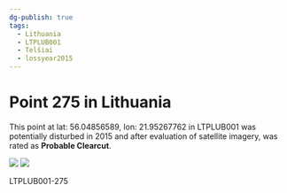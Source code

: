 ```yaml
---
dg-publish: true
tags:
  - Lithuania
  - LTPLUB001
  - Telšiai
  - lossyear2015
---
```


# Point 275 in Lithuania

This point at lat: 56.04856589, lon: 21.95267762 in LTPLUB001 was potentially disturbed in 2015 and after evaluation of satellite imagery, was rated as **Probable Clearcut**.

<div class='juxtapose' data-showcredits='false'>
<img src='https://baserow-backend-production20240528124524339000000001.s3.amazonaws.com/user_files/zMvKKTVlDwgv1Sa7ptIbcWiDz00ESZfJ_7a6c3003c0ce869f4d15a5745d57e2b75886b682a998532ab7b9c928de9f436a.png' data-label='September 2013' />
<img src='https://baserow-backend-production20240528124524339000000001.s3.amazonaws.com/user_files/gGlQEvrWCcfD8lk0XJurI0BEVZzGBXVb_a1680c4905ac8ef388a7bfe69b1331859c23e1d380f3e5d0c8e80a66544649e1.png' data-label='April 2016' />
</div>

LTPLUB001-275